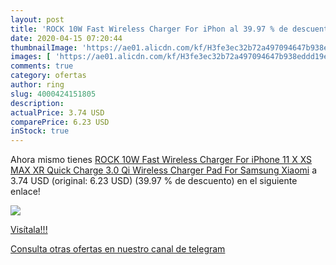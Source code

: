 ```yaml
---
layout: post
title: 'ROCK 10W Fast Wireless Charger For iPhon al 39.97 % de descuento'
date: 2020-04-15 07:20:44
thumbnailImage: 'https://ae01.alicdn.com/kf/H3fe3ec32b72a497094647b938eddd19ew/ROCK-10W-Fast-Wireless-Charger-For-iPhone-11-X-XS-MAX-XR-Quick-Charge-3-0.jpg_350x350._SL200_.jpg'
images: [ 'https://ae01.alicdn.com/kf/H3fe3ec32b72a497094647b938eddd19ew/ROCK-10W-Fast-Wireless-Charger-For-iPhone-11-X-XS-MAX-XR-Quick-Charge-3-0.jpg_350x350._SL200_.jpg' ]
comments: true
category: ofertas
author: ring
slug: 4000424151805
description:
actualPrice: 3.74 USD
comparePrice: 6.23 USD
inStock: true
---
```


Ahora mismo tienes [ROCK 10W Fast Wireless Charger For iPhone 11 X XS MAX XR Quick Charge 3.0 Qi Wireless Charger Pad For Samsung Xiaomi](https://www.amazon.com/dp/4000424151805/?tag=redken08-20) a 3.74 USD (original: 6.23 USD) (39.97 %  de descuento) en el siguiente enlace!

[![](https://ae01.alicdn.com/kf/H3fe3ec32b72a497094647b938eddd19ew/ROCK-10W-Fast-Wireless-Charger-For-iPhone-11-X-XS-MAX-XR-Quick-Charge-3-0.jpg_350x350._SL200_.jpg)](https://www.amazon.com/dp/4000424151805/?tag=redken08-20)

[Visítala!!!](https://www.amazon.com/dp/4000424151805/?tag=redken08-20)

[Consulta otras ofertas en nuestro canal de telegram](https://t.me/s/ofertas25)
